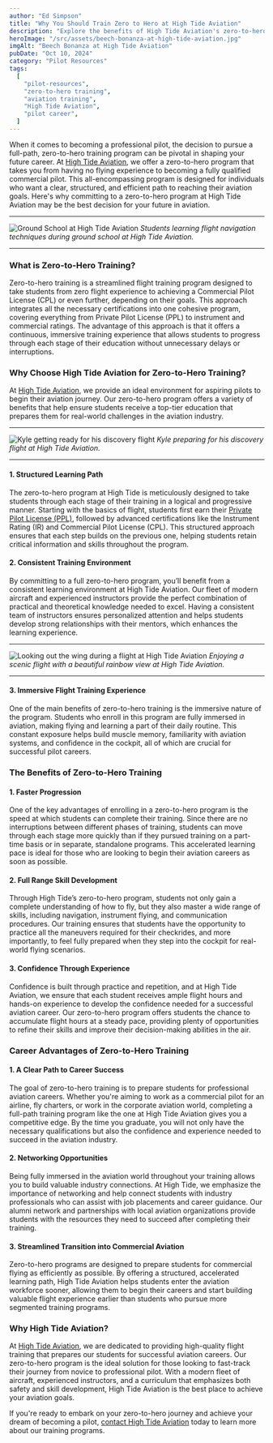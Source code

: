 ```yaml
---
author: "Ed Simpson"
title: "Why You Should Train Zero to Hero at High Tide Aviation"
description: "Explore the benefits of High Tide Aviation's zero-to-hero training program, designed to take aspiring pilots from no experience to a commercial license. Learn why this program offers a structured, efficient path to an aviation career."
heroImage: "/src/assets/beech-bonanza-at-high-tide-aviation.jpg"
imgAlt: "Beech Bonanza at High Tide Aviation"
pubDate: "Oct 10, 2024"
category: "Pilot Resources"
tags:
  [
    "pilot-resources",
    "zero-to-hero training",
    "aviation training",
    "High Tide Aviation",
    "pilot career",
  ]
---
```


When it comes to becoming a professional pilot, the decision to pursue a full-path, zero-to-hero training program can be pivotal in shaping your future career. At [High Tide Aviation](https://hightideaviation.com/), we offer a zero-to-hero program that takes you from having no flying experience to becoming a fully qualified commercial pilot. This all-encompassing program is designed for individuals who want a clear, structured, and efficient path to reaching their aviation goals. Here's why committing to a zero-to-hero program at High Tide Aviation may be the best decision for your future in aviation.

---

![Ground School at High Tide Aviation](/blog/high-tide-ground-school.jpg)
_Students learning flight navigation techniques during ground school at High Tide Aviation._

---

### What is Zero-to-Hero Training?

Zero-to-hero training is a streamlined flight training program designed to take students from zero flight experience to achieving a Commercial Pilot License (CPL) or even further, depending on their goals. This approach integrates all the necessary certifications into one cohesive program, covering everything from Private Pilot License (PPL) to instrument and commercial ratings. The advantage of this approach is that it offers a continuous, immersive training experience that allows students to progress through each stage of their education without unnecessary delays or interruptions.

### Why Choose High Tide Aviation for Zero-to-Hero Training?

At [High Tide Aviation](https://hightideaviation.com/first-time-pilots/), we provide an ideal environment for aspiring pilots to begin their aviation journey. Our zero-to-hero program offers a variety of benefits that help ensure students receive a top-tier education that prepares them for real-world challenges in the aviation industry.

---

![Kyle getting ready for his discovery flight](/blog/kyle-getting-ready-for-discovery-flight.jpg)
_Kyle preparing for his discovery flight at High Tide Aviation._

---

#### 1. **Structured Learning Path**

The zero-to-hero program at High Tide is meticulously designed to take students through each stage of their training in a logical and progressive manner. Starting with the basics of flight, students first earn their [Private Pilot License (PPL)](https://hightideaviation.com/flight-training/private-pilot/), followed by advanced certifications like the Instrument Rating (IR) and Commercial Pilot License (CPL). This structured approach ensures that each step builds on the previous one, helping students retain critical information and skills throughout the program.

#### 2. **Consistent Training Environment**

By committing to a full zero-to-hero program, you’ll benefit from a consistent learning environment at High Tide Aviation. Our fleet of modern aircraft and experienced instructors provide the perfect combination of practical and theoretical knowledge needed to excel. Having a consistent team of instructors ensures personalized attention and helps students develop strong relationships with their mentors, which enhances the learning experience.

---

![Looking out the wing during a flight at High Tide Aviation](/blog/rainbow-looking-down-the-wing.jpg)
_Enjoying a scenic flight with a beautiful rainbow view at High Tide Aviation._

---

#### 3. **Immersive Flight Training Experience**

One of the main benefits of zero-to-hero training is the immersive nature of the program. Students who enroll in this program are fully immersed in aviation, making flying and learning a part of their daily routine. This constant exposure helps build muscle memory, familiarity with aviation systems, and confidence in the cockpit, all of which are crucial for successful pilot careers.

### The Benefits of Zero-to-Hero Training

#### 1. **Faster Progression**

One of the key advantages of enrolling in a zero-to-hero program is the speed at which students can complete their training. Since there are no interruptions between different phases of training, students can move through each stage more quickly than if they pursued training on a part-time basis or in separate, standalone programs. This accelerated learning pace is ideal for those who are looking to begin their aviation careers as soon as possible.

#### 2. **Full Range Skill Development**

Through High Tide’s zero-to-hero program, students not only gain a complete understanding of how to fly, but they also master a wide range of skills, including navigation, instrument flying, and communication procedures. Our training ensures that students have the opportunity to practice all the maneuvers required for their checkrides, and more importantly, to feel fully prepared when they step into the cockpit for real-world flying scenarios.

#### 3. **Confidence Through Experience**

Confidence is built through practice and repetition, and at High Tide Aviation, we ensure that each student receives ample flight hours and hands-on experience to develop the confidence needed for a successful aviation career. Our zero-to-hero program offers students the chance to accumulate flight hours at a steady pace, providing plenty of opportunities to refine their skills and improve their decision-making abilities in the air.

### Career Advantages of Zero-to-Hero Training

#### 1. **A Clear Path to Career Success**

The goal of zero-to-hero training is to prepare students for professional aviation careers. Whether you're aiming to work as a commercial pilot for an airline, fly charters, or work in the corporate aviation world, completing a full-path training program like the one at High Tide Aviation gives you a competitive edge. By the time you graduate, you will not only have the necessary qualifications but also the confidence and experience needed to succeed in the aviation industry.

#### 2. **Networking Opportunities**

Being fully immersed in the aviation world throughout your training allows you to build valuable industry connections. At High Tide, we emphasize the importance of networking and help connect students with industry professionals who can assist with job placements and career guidance. Our alumni network and partnerships with local aviation organizations provide students with the resources they need to succeed after completing their training.

#### 3. **Streamlined Transition into Commercial Aviation**

Zero-to-hero programs are designed to prepare students for commercial flying as efficiently as possible. By offering a structured, accelerated learning path, High Tide Aviation helps students enter the aviation workforce sooner, allowing them to begin their careers and start building valuable flight experience earlier than students who pursue more segmented training programs.

### Why High Tide Aviation?

At [High Tide Aviation](https://hightideaviation.com/), we are dedicated to providing high-quality flight training that prepares our students for successful aviation careers. Our zero-to-hero program is the ideal solution for those looking to fast-track their journey from novice to professional pilot. With a modern fleet of aircraft, experienced instructors, and a curriculum that emphasizes both safety and skill development, High Tide Aviation is the best place to achieve your aviation goals.

If you're ready to embark on your zero-to-hero journey and achieve your dream of becoming a pilot, [contact High Tide Aviation](https://hightideaviation.com/enrollment-form/) today to learn more about our training programs.

